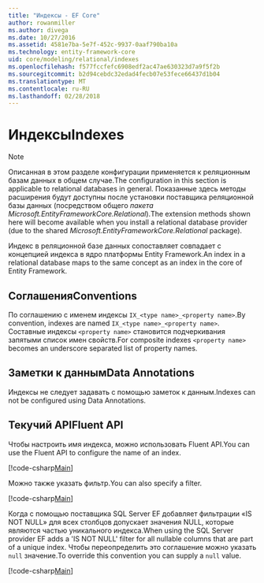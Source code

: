 ```yaml
---
title: "Индексы - EF Core"
author: rowanmiller
ms.author: divega
ms.date: 10/27/2016
ms.assetid: 4581e7ba-5e7f-452c-9937-0aaf790ba10a
ms.technology: entity-framework-core
uid: core/modeling/relational/indexes
ms.openlocfilehash: f577fccfefc6908edf2ac47ae630323d7a9f5f2b
ms.sourcegitcommit: b2d94cebdc32edad4fecb07e53fece66437d1b04
ms.translationtype: MT
ms.contentlocale: ru-RU
ms.lasthandoff: 02/28/2018
---
```

# <a name="indexes"></a><span data-ttu-id="d734c-102">Индексы</span><span class="sxs-lookup"><span data-stu-id="d734c-102">Indexes</span></span>

> [!NOTE]  
> <span data-ttu-id="d734c-103">Описанная в этом разделе конфигурации применяется к реляционным базам данных в общем случае.</span><span class="sxs-lookup"><span data-stu-id="d734c-103">The configuration in this section is applicable to relational databases in general.</span></span> <span data-ttu-id="d734c-104">Показанные здесь методы расширения будут доступны после установки поставщика реляционной базы данных (посредством общего *пакета Microsoft.EntityFrameworkCore.Relational*).</span><span class="sxs-lookup"><span data-stu-id="d734c-104">The extension methods shown here will become available when you install a relational database provider (due to the shared *Microsoft.EntityFrameworkCore.Relational* package).</span></span>

<span data-ttu-id="d734c-105">Индекс в реляционной базе данных сопоставляет совпадает с концепцией индекса в ядро платформы Entity Framework.</span><span class="sxs-lookup"><span data-stu-id="d734c-105">An index in a relational database maps to the same concept as an index in the core of Entity Framework.</span></span>

## <a name="conventions"></a><span data-ttu-id="d734c-106">Соглашения</span><span class="sxs-lookup"><span data-stu-id="d734c-106">Conventions</span></span>

<span data-ttu-id="d734c-107">По соглашению с именем индексы `IX_<type name>_<property name>`.</span><span class="sxs-lookup"><span data-stu-id="d734c-107">By convention, indexes are named `IX_<type name>_<property name>`.</span></span> <span data-ttu-id="d734c-108">Составные индексы `<property name>` становится подчеркивания запятыми список имен свойств.</span><span class="sxs-lookup"><span data-stu-id="d734c-108">For composite indexes `<property name>` becomes an underscore separated list of property names.</span></span>

## <a name="data-annotations"></a><span data-ttu-id="d734c-109">Заметки к данным</span><span class="sxs-lookup"><span data-stu-id="d734c-109">Data Annotations</span></span>

<span data-ttu-id="d734c-110">Индексы не следует задавать с помощью заметок к данным.</span><span class="sxs-lookup"><span data-stu-id="d734c-110">Indexes can not be configured using Data Annotations.</span></span>

## <a name="fluent-api"></a><span data-ttu-id="d734c-111">Текучий API</span><span class="sxs-lookup"><span data-stu-id="d734c-111">Fluent API</span></span>

<span data-ttu-id="d734c-112">Чтобы настроить имя индекса, можно использовать Fluent API.</span><span class="sxs-lookup"><span data-stu-id="d734c-112">You can use the Fluent API to configure the name of an index.</span></span>

[!code-csharp[Main](../../../../samples/core/Modeling/FluentAPI/Samples/Relational/IndexName.cs?name=Model&highlight=9)]

<span data-ttu-id="d734c-113">Можно также указать фильтр.</span><span class="sxs-lookup"><span data-stu-id="d734c-113">You can also specify a filter.</span></span>

[!code-csharp[Main](../../../../samples/core/Modeling/FluentAPI/Samples/Relational/IndexFilter.cs?name=Model&highlight=9)]

<span data-ttu-id="d734c-114">Когда с помощью поставщика SQL Server EF добавляет фильтрации «IS NOT NULL» для всех столбцов допускает значения NULL, которые являются частью уникального индекса.</span><span class="sxs-lookup"><span data-stu-id="d734c-114">When using the SQL Server provider EF adds a 'IS NOT NULL' filter for all nullable columns that are part of a unique index.</span></span> <span data-ttu-id="d734c-115">Чтобы переопределить это соглашение можно указать `null` значение.</span><span class="sxs-lookup"><span data-stu-id="d734c-115">To override this convention you can supply a `null` value.</span></span>

[!code-csharp[Main](../../../../samples/core/Modeling/FluentAPI/Samples/Relational/IndexNoFilter.cs?name=Model&highlight=10)]
